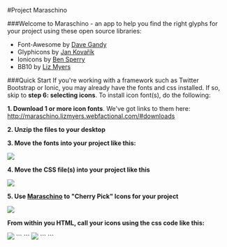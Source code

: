 

#Project Maraschino

###Welcome to Maraschino - an app to help you find the right glyphs for your project using these open source libraries:
  * Font-Awesome by <a href="https://twitter.com/davegandy" target="_new">Dave Gandy</a>
  * Glyphicons by <a href="https://twitter.com/jankovarik" target="_new">Jan Kovařík</a>
  * Ionicons by <a href="https://twitter.com/benjsperry" target="_new">Ben Sperry</a>
  * BB10 by <a href="https://twitter.com/lizmyers" target="_new">Liz Myers</a>

###Quick Start
If you're working with a framework such as Twitter Bootstrap or Ionic, you may already have the fonts and css installed. If so, skip to **step 6: selecting icons**. To install icon font(s), do the following:

**1. Download 1 or more icon fonts**. We've got links to them here: http://maraschino.lizmyers.webfactional.com/#downloads

**2. Unzip the files to your desktop**

**3. Move the fonts into your project like this:**

<img src = "https://cloud.githubusercontent.com/assets/1979777/8267087/c3b0afa2-174a-11e5-92b5-82566b937618.jpg" />
  
  
**4. Move the CSS file(s) into your project like this**

<img src ="https://cloud.githubusercontent.com/assets/1979777/8267094/10d6d388-174b-11e5-8aca-27a53670b12c.jpg"/>


**5. Use <a href="http://maraschino.lizmyers.webfactional.com/index2.html" target="_blank">Maraschino</a> to "Cherry Pick" Icons for your project**

<img src = "https://cloud.githubusercontent.com/assets/1979777/8267057/0f759472-1749-11e5-9395-c5c9a6ecbd2a.jpg" />

**From within you HTML, call your icons using the css code like this:**

<img src="https://cloud.githubusercontent.com/assets/1979777/8267558/f45b8834-175e-11e5-96e9-4e993a817ff5.jpg" />
```
<i class="ion-ios-contact"></i>
```
<img src="https://cloud.githubusercontent.com/assets/1979777/8267492/1d347fa2-175c-11e5-9f1a-c7d8ffe49ba0.jpg" />
```
<i class="md-scooter"></i>
```






